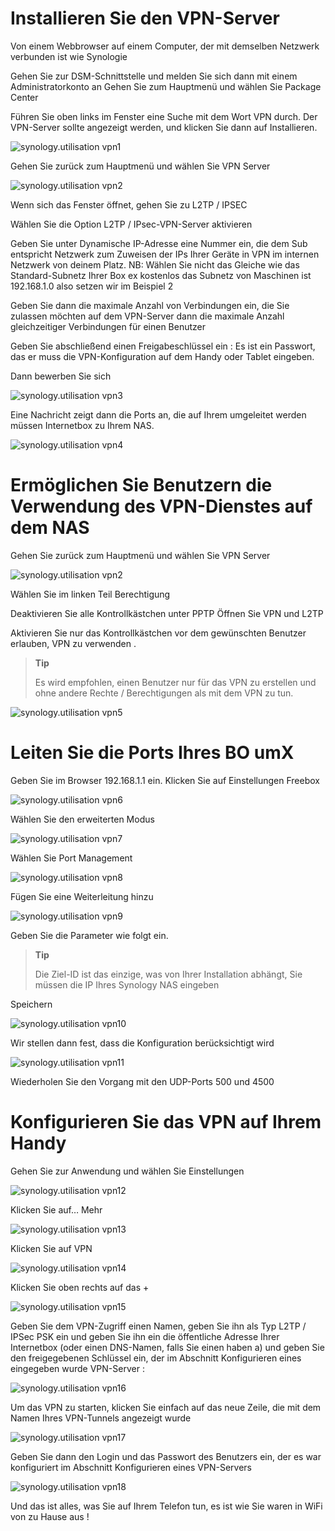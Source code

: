 Installieren Sie den VPN-Server 
====================

Von einem Webbrowser auf einem Computer, der mit demselben Netzwerk verbunden ist wie
Synologie

Gehen Sie zur DSM-Schnittstelle und melden Sie sich dann mit einem Administratorkonto an
Gehen Sie zum Hauptmenü und wählen Sie Package Center

Führen Sie oben links im Fenster eine Suche mit dem Wort VPN durch.
Der VPN-Server sollte angezeigt werden, und klicken Sie dann auf Installieren.

![synology.utilisation vpn1](images/synology.utilisation_vpn1.png)

Gehen Sie zurück zum Hauptmenü und wählen Sie VPN Server

![synology.utilisation vpn2](images/synology.utilisation_vpn2.png)

Wenn sich das Fenster öffnet, gehen Sie zu L2TP / IPSEC

Wählen Sie die Option L2TP / IPsec-VPN-Server aktivieren

Geben Sie unter Dynamische IP-Adresse eine Nummer ein, die dem Sub entspricht
Netzwerk zum Zuweisen der IPs Ihrer Geräte in VPN im internen Netzwerk
von deinem Platz. NB: Wählen Sie nicht das Gleiche wie das
Standard-Subnetz Ihrer Box ex kostenlos das Subnetz von
Maschinen ist 192.168.1.0 also setzen wir im Beispiel 2

Geben Sie dann die maximale Anzahl von Verbindungen ein, die Sie zulassen möchten
auf dem VPN-Server dann die maximale Anzahl gleichzeitiger Verbindungen
für einen Benutzer

Geben Sie abschließend einen Freigabeschlüssel ein : Es ist ein Passwort, das er
muss die VPN-Konfiguration auf dem Handy oder Tablet eingeben.

Dann bewerben Sie sich

![synology.utilisation vpn3](images/synology.utilisation_vpn3.png)

Eine Nachricht zeigt dann die Ports an, die auf Ihrem umgeleitet werden müssen
Internetbox zu Ihrem NAS.

![synology.utilisation vpn4](images/synology.utilisation_vpn4.png)

Ermöglichen Sie Benutzern die Verwendung des VPN-Dienstes auf dem NAS 
===============================================================

Gehen Sie zurück zum Hauptmenü und wählen Sie VPN Server

![synology.utilisation vpn2](images/synology.utilisation_vpn2.png)

Wählen Sie im linken Teil Berechtigung

Deaktivieren Sie alle Kontrollkästchen unter PPTP Öffnen Sie VPN und L2TP

Aktivieren Sie nur das Kontrollkästchen vor dem gewünschten Benutzer
erlauben, VPN zu verwenden .

> **Tip**
>
> Es wird empfohlen, einen Benutzer nur für das VPN zu erstellen
> und ohne andere Rechte / Berechtigungen als mit dem VPN zu tun.

![synology.utilisation vpn5](images/synology.utilisation_vpn5.png)

Leiten Sie die Ports Ihres BO umX 
===============================

Geben Sie im Browser 192.168.1.1 ein. Klicken Sie auf Einstellungen
Freebox

![synology.utilisation vpn6](images/synology.utilisation_vpn6.png)

Wählen Sie den erweiterten Modus

![synology.utilisation vpn7](images/synology.utilisation_vpn7.png)

Wählen Sie Port Management

![synology.utilisation vpn8](images/synology.utilisation_vpn8.png)

Fügen Sie eine Weiterleitung hinzu

![synology.utilisation vpn9](images/synology.utilisation_vpn9.png)

Geben Sie die Parameter wie folgt ein.

> **Tip**
>
> Die Ziel-ID ist das einzige, was von Ihrer Installation abhängt,
> Sie müssen die IP Ihres Synology NAS eingeben

Speichern

![synology.utilisation vpn10](images/synology.utilisation_vpn10.png)

Wir stellen dann fest, dass die Konfiguration berücksichtigt wird

![synology.utilisation vpn11](images/synology.utilisation_vpn11.png)

Wiederholen Sie den Vorgang mit den UDP-Ports 500 und 4500

Konfigurieren Sie das VPN auf Ihrem Handy 
==================================

Gehen Sie zur Anwendung und wählen Sie Einstellungen

![synology.utilisation vpn12](images/synology.utilisation_vpn12.png)

Klicken Sie auf… Mehr

![synology.utilisation vpn13](images/synology.utilisation_vpn13.png)

Klicken Sie auf VPN

![synology.utilisation vpn14](images/synology.utilisation_vpn14.png)

Klicken Sie oben rechts auf das +

![synology.utilisation vpn15](images/synology.utilisation_vpn15.png)

Geben Sie dem VPN-Zugriff einen Namen, geben Sie ihn als Typ L2TP / IPSec PSK ein und geben Sie ihn ein
die öffentliche Adresse Ihrer Internetbox (oder einen DNS-Namen, falls Sie einen haben
a) und geben Sie den freigegebenen Schlüssel ein, der im Abschnitt Konfigurieren eines eingegeben wurde
VPN-Server :

![synology.utilisation vpn16](images/synology.utilisation_vpn16.png)

Um das VPN zu starten, klicken Sie einfach auf das neue
Zeile, die mit dem Namen Ihres VPN-Tunnels angezeigt wurde

![synology.utilisation vpn17](images/synology.utilisation_vpn17.png)

Geben Sie dann den Login und das Passwort des Benutzers ein, der es war
konfiguriert im Abschnitt Konfigurieren eines VPN-Servers

![synology.utilisation vpn18](images/synology.utilisation_vpn18.png)

Und das ist alles, was Sie auf Ihrem Telefon tun, es ist wie Sie
waren in WiFi von zu Hause aus !
